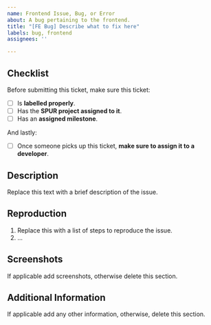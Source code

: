 ```yaml
---
name: Frontend Issue, Bug, or Error
about: A bug pertaining to the frontend.
title: "[FE Bug] Describe what to fix here"
labels: bug, frontend
assignees: ''

---
```


## Checklist
Before submitting this ticket, make sure this ticket:
- [ ] Is **labelled properly**.
- [ ] Has the **SPUR project assigned to it**.
- [ ] Has an **assigned milestone**.

And lastly:
- [ ] Once someone picks up this ticket, **make sure to assign it to a developer**.

## Description
Replace this text with a brief description of the issue.

## Reproduction
1. Replace this with a list of steps to reproduce the issue.
2. ...

## Screenshots
If applicable add screenshots, otherwise delete this section.

## Additional Information
If applicable add any other information, otherwise, delete this section.
